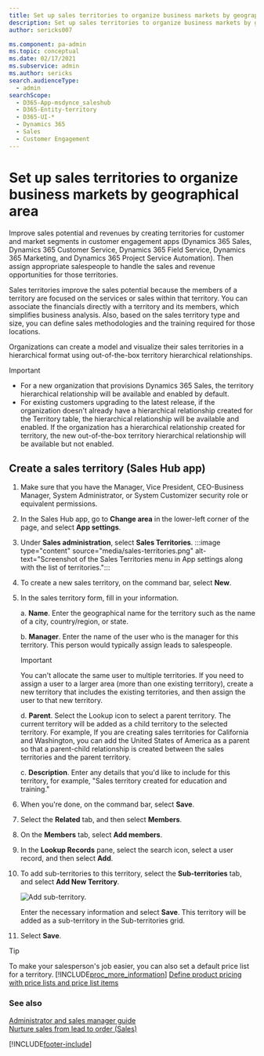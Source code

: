 ```yaml
---
title: Set up sales territories to organize business markets by geographical area
description: Set up sales territories to organize business markets by geographical area
author: sericks007

ms.component: pa-admin
ms.topic: conceptual
ms.date: 02/17/2021
ms.subservice: admin
ms.author: sericks
search.audienceType: 
  - admin
searchScope: 
  - D365-App-msdynce_saleshub
  - D365-Entity-territory
  - D365-UI-*
  - Dynamics 365
  - Sales
  - Customer Engagement
---
```

# Set up sales territories to organize business markets by geographical area

<!-- legacy procedure -->

Improve sales potential and revenues by creating territories for customer and market segments in customer engagement apps (Dynamics 365 Sales, Dynamics 365 Customer Service, Dynamics 365 Field Service, Dynamics 365 Marketing, and Dynamics 365 Project Service Automation). Then assign appropriate salespeople to handle the sales and revenue opportunities for those territories.  
  
Sales territories improve the sales potential because the members of a territory are focused on the services or sales within that territory. You can associate the financials directly with a territory and its members, which simplifies business analysis. Also, based on the sales territory type and size, you can define sales methodologies and the training required for those locations.  

Organizations can create a model and visualize their sales territories in a hierarchical format using out-of-the-box territory hierarchical relationships.

> [!IMPORTANT]
> - For a new organization that provisions Dynamics 365 Sales, the territory hierarchical relationship will be available and enabled by default.
> - For existing customers upgrading to the latest release, if the organization doesn't already have a hierarchical relationship created for the Territory table, the hierarchical relationship will be available and enabled. If the organization has a hierarchical relationship created for territory, the new out-of-the-box territory hierarchical relationship will be available but not enabled.

## Create a sales territory (Sales Hub app)

1.    Make sure that you have the Manager, Vice President, CEO-Business Manager, System Administrator, or System Customizer security role or equivalent permissions.

2.    In the Sales Hub app, go to **Change area** in the lower-left corner of the page, and select **App settings**.
3.    Under **Sales administration**, select **Sales Territories**.
      :::image type="content" source="media/sales-territories.png" alt-text="Screenshot of the Sales Territories menu in App settings along with the list of territories.":::
3.    To create a new sales territory, on the command bar, select **New**.

4.    In the sales territory form, fill in your information.

      a.    **Name**. Enter the geographical name for the territory such as the name of a city, country/region, or state.

      b.    **Manager**. Enter the name of the user who is the manager for this territory. This person would typically assign leads to salespeople.

      > [!Important]
      > You can't allocate the same user to multiple territories. If you need to assign a user to a larger area (more than one existing territory), create a new territory that includes the existing territories, and then assign the user to that new territory.
        
      d.  **Parent**. Select the Lookup icon to select a parent territory. The current territory will be added as a child territory to the selected territory. For example, If you are creating sales territories for California and Washington, you can add the United States of America as a parent so that a parent-child relationship is created between the sales territories and the parent territory. 
      
      c.    **Description**. Enter any details that you'd like to include for this territory, for example, "Sales territory created for education and training."

5.    When you're done, on the command bar, select **Save**.

6.    Select the **Related** tab, and then select **Members**.

7.    On the **Members** tab, select **Add members**.

8.    In the **Lookup Records** pane, select the search icon, select a user record, and then select **Add**.

9. To add sub-territories to this territory, select the **Sub-territories** tab, and select **Add New Territory**. 
 
    ![Add sub-territory.](media/sales-add-sub-territory.png "Add sub-territory")

    Enter the necessary information and select **Save**. This territory will be added as a sub-territory in the Sub-territories grid.

10.    Select **Save**. 

> [!TIP]
>  To make your salesperson's job easier, you can also set a default price list for a territory. [!INCLUDE[proc_more_information](../includes/proc-more-information.md)] [Define product pricing with price lists and price list items](/dynamics365/sales-enterprise/create-price-lists-price-list-items-define-pricing-products)  
  
### See also  
 [Administrator and sales manager guide](/dynamics365/sales-enterprise/admin-guide)   
 [Nurture sales from lead to order (Sales)](/dynamics365/sales-enterprise/nurture-sales-from-lead-order-sales)


[!INCLUDE[footer-include](../includes/footer-banner.md)]

